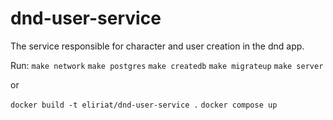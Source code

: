 # dnd-user-service

The service responsible for character and user creation in the dnd app.

Run:
`make network`
`make postgres`
`make createdb`
`make migrateup`
`make server`

or

`docker build -t eliriat/dnd-user-service .`
`docker compose up`